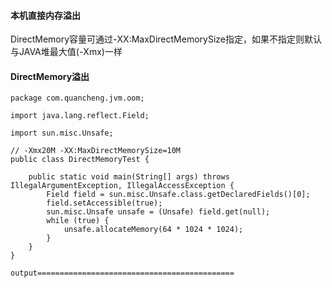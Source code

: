 #### 本机直接内存溢出 ####
DirectMemory容量可通过-XX:MaxDirectMemorySize指定，如果不指定则默认与JAVA堆最大值(-Xmx)一样

#### DirectMemory溢出 ####
```
package com.quancheng.jvm.oom;

import java.lang.reflect.Field;

import sun.misc.Unsafe;

// -Xmx20M -XX:MaxDirectMemorySize=10M
public class DirectMemoryTest {

    public static void main(String[] args) throws IllegalArgumentException, IllegalAccessException {
        Field field = sun.misc.Unsafe.class.getDeclaredFields()[0];
        field.setAccessible(true);
        sun.misc.Unsafe unsafe = (Unsafe) field.get(null);
        while (true) {
            unsafe.allocateMemory(64 * 1024 * 1024);
        }
    }
}

output============================================

```